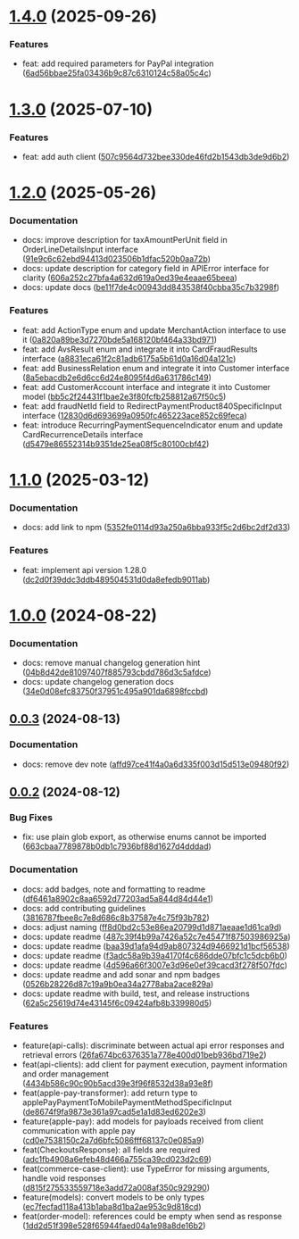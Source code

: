 # [1.4.0](https://github.com/PAYONE-GmbH/PCP-server-nodeJS-SDK/compare/v1.3.0...v1.4.0) (2025-09-26)

### Features

* feat: add required parameters for PayPal integration ([6ad56bbae25fa03436b9c87c6310124c58a05c4c](https://github.com/PAYONE-GmbH/PCP-server-nodeJS-SDK/commit/6ad56bbae25fa03436b9c87c6310124c58a05c4c))

# [1.3.0](https://github.com/PAYONE-GmbH/PCP-server-nodeJS-SDK/compare/v1.2.0...v1.3.0) (2025-07-10)

### Features

* feat: add auth client ([507c9564d732bee330de46fd2b1543db3de9d6b2](https://github.com/PAYONE-GmbH/PCP-server-nodeJS-SDK/commit/507c9564d732bee330de46fd2b1543db3de9d6b2))

# [1.2.0](https://github.com/PAYONE-GmbH/PCP-server-nodeJS-SDK/compare/v1.1.0...v1.2.0) (2025-05-26)

### Documentation

* docs: improve description for taxAmountPerUnit field in OrderLineDetailsInput interface ([91e9c6c62ebd94413d023506b1dfac520b0aa72b](https://github.com/PAYONE-GmbH/PCP-server-nodeJS-SDK/commit/91e9c6c62ebd94413d023506b1dfac520b0aa72b))
* docs: update description for category field in APIError interface for clarity ([606a252c27bfa4a632d619a0ed39e4eaae65beea](https://github.com/PAYONE-GmbH/PCP-server-nodeJS-SDK/commit/606a252c27bfa4a632d619a0ed39e4eaae65beea))
* docs: update docs ([be11f7de4c00943dd843538f40cbba35c7b3298f](https://github.com/PAYONE-GmbH/PCP-server-nodeJS-SDK/commit/be11f7de4c00943dd843538f40cbba35c7b3298f))

### Features

* feat: add ActionType enum and update MerchantAction interface to use it ([0a820a89be3d7270bde5a168120bf464a33bd971](https://github.com/PAYONE-GmbH/PCP-server-nodeJS-SDK/commit/0a820a89be3d7270bde5a168120bf464a33bd971))
* feat: add AvsResult enum and integrate it into CardFraudResults interface ([a8831eca61f2c81adb6175a5b61d0a16d04a121c](https://github.com/PAYONE-GmbH/PCP-server-nodeJS-SDK/commit/a8831eca61f2c81adb6175a5b61d0a16d04a121c))
* feat: add BusinessRelation enum and integrate it into Customer interface ([8a5ebacdb2e6d6cc6d24e8095f4d6a631786c149](https://github.com/PAYONE-GmbH/PCP-server-nodeJS-SDK/commit/8a5ebacdb2e6d6cc6d24e8095f4d6a631786c149))
* feat: add CustomerAccount interface and integrate it into Customer model ([bb5c2f24431f1bae2e3f80fcfb258812a67f50c5](https://github.com/PAYONE-GmbH/PCP-server-nodeJS-SDK/commit/bb5c2f24431f1bae2e3f80fcfb258812a67f50c5))
* feat: add fraudNetId field to RedirectPaymentProduct840SpecificInput interface ([12830d6d693699a0950fc465223ace852c69feca](https://github.com/PAYONE-GmbH/PCP-server-nodeJS-SDK/commit/12830d6d693699a0950fc465223ace852c69feca))
* feat: introduce RecurringPaymentSequenceIndicator enum and update CardRecurrenceDetails interface ([d5479e86552314b9351de25ea08f5c80100cbf42](https://github.com/PAYONE-GmbH/PCP-server-nodeJS-SDK/commit/d5479e86552314b9351de25ea08f5c80100cbf42))

# [1.1.0](https://github.com/PAYONE-GmbH/PCP-server-nodeJS-SDK/compare/v1.0.0...v1.1.0) (2025-03-12)

### Documentation

* docs: add link to npm ([5352fe0114d93a250a6bba933f5c2d6bc2df2d33](https://github.com/PAYONE-GmbH/PCP-server-nodeJS-SDK/commit/5352fe0114d93a250a6bba933f5c2d6bc2df2d33))

### Features

* feat: implement api version 1.28.0 ([dc2d0f39ddc3ddb489504531d0da8efedb9011ab](https://github.com/PAYONE-GmbH/PCP-server-nodeJS-SDK/commit/dc2d0f39ddc3ddb489504531d0da8efedb9011ab))

# [1.0.0](https://github.com/PAYONE-GmbH/PCP-server-nodeJS-SDK/compare/v0.0.3...v1.0.0) (2024-08-22)

### Documentation

* docs: remove manual changelog generation hint ([04b8d42de81097407f885793cbdd786d3c5afdce](https://github.com/PAYONE-GmbH/PCP-server-nodeJS-SDK/commit/04b8d42de81097407f885793cbdd786d3c5afdce))
* docs: update changelog generation docs ([34e0d08efc83750f37951c495a901da6898fccbd](https://github.com/PAYONE-GmbH/PCP-server-nodeJS-SDK/commit/34e0d08efc83750f37951c495a901da6898fccbd))

## [0.0.3](https://github.com/PAYONE-GmbH/PCP-server-nodeJS-SDK/compare/v0.0.2...v0.0.3) (2024-08-13)

### Documentation

* docs: remove dev note ([affd97ce41f4a0a6d335f003d15d513e09480f92](https://github.com/PAYONE-GmbH/PCP-server-nodeJS-SDK/commit/affd97ce41f4a0a6d335f003d15d513e09480f92))

## [0.0.2](https://github.com/PAYONE-GmbH/PCP-server-nodeJS-SDK/compare/e9a92f3001fe33df9bdad537b68f999b9e93e805...v0.0.2) (2024-08-12)

### Bug Fixes

* fix: use plain glob export, as otherwise enums cannot be imported ([663cbaa7789878b0db1c7936bf88d1627d4dddad](https://github.com/PAYONE-GmbH/PCP-server-nodeJS-SDK/commit/663cbaa7789878b0db1c7936bf88d1627d4dddad))

### Documentation

* docs: add badges, note and formatting to readme ([df6461a8902c8aa6592d77203ad5a844d84d44e1](https://github.com/PAYONE-GmbH/PCP-server-nodeJS-SDK/commit/df6461a8902c8aa6592d77203ad5a844d84d44e1))
* docs: add contributing guidelines ([3816787fbee8c7e8d686c8b37587e4c75f93b782](https://github.com/PAYONE-GmbH/PCP-server-nodeJS-SDK/commit/3816787fbee8c7e8d686c8b37587e4c75f93b782))
* docs: adjust naming ([ff8d0bd2c53e86ea20799d1d871aeaae1d61ca9d](https://github.com/PAYONE-GmbH/PCP-server-nodeJS-SDK/commit/ff8d0bd2c53e86ea20799d1d871aeaae1d61ca9d))
* docs: update readme ([487c39f4b99a7426a52c7e45471f87503986925a](https://github.com/PAYONE-GmbH/PCP-server-nodeJS-SDK/commit/487c39f4b99a7426a52c7e45471f87503986925a))
* docs: update readme ([baa39d1afa94d9ab807324d9466921d1bcf56538](https://github.com/PAYONE-GmbH/PCP-server-nodeJS-SDK/commit/baa39d1afa94d9ab807324d9466921d1bcf56538))
* docs: update readme ([f3adc58a9b39a4170f4c686dde07bfc1c5dcb6b0](https://github.com/PAYONE-GmbH/PCP-server-nodeJS-SDK/commit/f3adc58a9b39a4170f4c686dde07bfc1c5dcb6b0))
* docs: update readme ([4d596a66f3007e3d96e0ef39cacd3f278f507fdc](https://github.com/PAYONE-GmbH/PCP-server-nodeJS-SDK/commit/4d596a66f3007e3d96e0ef39cacd3f278f507fdc))
* docs: update readme and add sonar and npm badges ([0526b28226d87c19a9b0ea34a2778aba2ace829a](https://github.com/PAYONE-GmbH/PCP-server-nodeJS-SDK/commit/0526b28226d87c19a9b0ea34a2778aba2ace829a))
* docs: update readme with build, test, and release instructions ([62a5c25619d74e43145f6c09424afb8b339980d5](https://github.com/PAYONE-GmbH/PCP-server-nodeJS-SDK/commit/62a5c25619d74e43145f6c09424afb8b339980d5))

### Features

* feature(api-calls): discriminate between actual api error responses and retrieval errors ([26fa674bc6376351a778e400d01beb936bd719e2](https://github.com/PAYONE-GmbH/PCP-server-nodeJS-SDK/commit/26fa674bc6376351a778e400d01beb936bd719e2))
* feat(api-clients): add client for payment execution, payment information and order management ([4434b586c90c90b5acd39e3f96f8532d38a93e8f](https://github.com/PAYONE-GmbH/PCP-server-nodeJS-SDK/commit/4434b586c90c90b5acd39e3f96f8532d38a93e8f))
* feat(apple-pay-transformer): add return type to applePayPaymentToMobilePaymentMethodSpecificInput ([de8674f9fa9873e361a97cad5e1a1d83ed6202e3](https://github.com/PAYONE-GmbH/PCP-server-nodeJS-SDK/commit/de8674f9fa9873e361a97cad5e1a1d83ed6202e3))
* feature(apple-pay): add models for payloads received from client communication with apple pay ([cd0e7538150c2a7d6bfc5086fff68137c0e085a9](https://github.com/PAYONE-GmbH/PCP-server-nodeJS-SDK/commit/cd0e7538150c2a7d6bfc5086fff68137c0e085a9))
* feat(CheckoutsResponse): all fields are required ([adc1fb4908a6efeb48d466a755ca39cd023d2c69](https://github.com/PAYONE-GmbH/PCP-server-nodeJS-SDK/commit/adc1fb4908a6efeb48d466a755ca39cd023d2c69))
* feat(commerce-case-client): use TypeError for missing arguments, handle void responses ([d815f275533559718e3add72a008af350c929290](https://github.com/PAYONE-GmbH/PCP-server-nodeJS-SDK/commit/d815f275533559718e3add72a008af350c929290))
* feature(models): convert models to be only types ([ec7fecfad118a413b1aba8d1ba2ae953c9d818cd](https://github.com/PAYONE-GmbH/PCP-server-nodeJS-SDK/commit/ec7fecfad118a413b1aba8d1ba2ae953c9d818cd))
* feat(order-model): references could be empty when send as response ([1dd2d51f398e528f65944faed04a1e98a8de16b2](https://github.com/PAYONE-GmbH/PCP-server-nodeJS-SDK/commit/1dd2d51f398e528f65944faed04a1e98a8de16b2))

